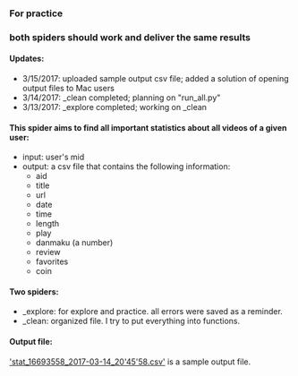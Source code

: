 ### For practice
### both spiders should work and deliver the same results

#### Updates:
- 3/15/2017: uploaded sample output csv file; added a solution of opening output files to Mac users  
- 3/14/2017: \_clean completed; planning on "run_all.py"
- 3/13/2017: \_explore completed; working on \_clean

#### This spider aims to find all important statistics about all videos of a given user: 
- input: user's mid
- output: a csv file that contains the following information:
	- aid
	- title
	- url
	- date
	- time
	- length
	- play
	- danmaku (a number)
	- review
	- favorites
	- coin

#### Two spiders:
- \_explore: for explore and practice. all errors were saved as a reminder. 
- \_clean: organized file. I try to put everything into functions.

#### Output file:
['stat_16693558_2017-03-14_20'45'58.csv'](https://github.com/estepona/Python_Spiders/blob/master/1%20bilibili/stat_16693558_2017-03-14_20'45'58.csv) is a sample output file.
